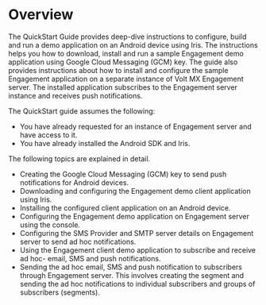                            


Overview
========

The QuickStart Guide provides deep-dive instructions to configure, build and run a demo application on an Android device using Iris. The instructions helps you how to download, install and run a sample Engagement demo application using Google Cloud Messaging (GCM) key. The guide also provides instructions about how to install and configure the sample Engagement application on a separate instance of Volt MX Engagement server. The installed application subscribes to the Engagement server instance and receives push notifications.

The QuickStart guide assumes the following:

*   You have already requested for an instance of Engagement server and have access to it.
*   You have already installed the Android SDK and Iris.

The following topics are explained in detail.

*   Creating the Google Cloud Messaging (GCM) key to send push notifications for Android devices.
*   Downloading and configuring the Engagement demo client application using Iris.
*   Installing the configured client application on an Android device.
*   Configuring the Engagement demo application on Engagement server using the console.
*   Configuring the SMS Provider and SMTP server details on Engagement server to send ad hoc notifications.
*   Using the Engagement client demo application to subscribe and receive ad hoc- email, SMS and push notifications.
*   Sending the ad hoc email, SMS and push notification to subscribers through Engagement server. This involves creating the segment and sending the ad hoc notifications to individual subscribers and groups of subscribers (segments).
